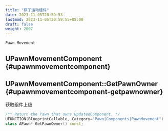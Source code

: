 ```yaml
---
title: "棋子运动组件"
date: 2023-11-05T20:59:53
lastmod: 2023-11-05T20:59:55+08:00
draft: false
weight: 2007
---
```


`Pawn Movement` <br/>


## UPawnMovementComponent {#upawnmovementcomponent}


## UPawnMovementComponent::GetPawnOwner {#upawnmovementcomponent-getpawnowner}

获取组件上级 <br/>

```cpp
/** Return the Pawn that owns UpdatedComponent. */
UFUNCTION(BlueprintCallable, Category="Pawn|Components|PawnMovement")
class APawn* GetPawnOwner() const;
```

